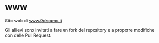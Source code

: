 # www
Sito web di www.9dreams.it

Gli allievi sono invitati a fare un fork del repository e a proporre modifiche con delle Pull Request.

